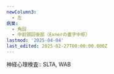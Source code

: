 ```yaml
---
newColumn3:
  - 左
病巣:
  - 角回
  - 中前頭回後部（Exnerの書字中枢）
lastmod: '2025-04-04'
last_edited: 2025-02-27T00:00:00.000Z
---
```


神経心理検査:: SLTA, WAB
